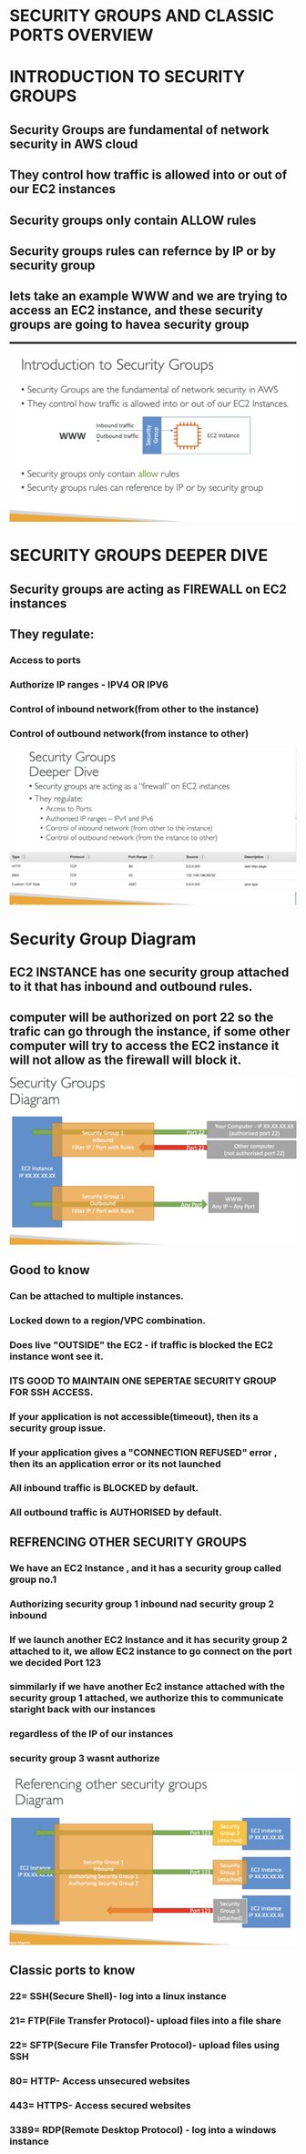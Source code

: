 # SECURITY GROUPS AND CLASSIC PORTS OVERVIEW

# INTRODUCTION TO SECURITY GROUPS

## Security Groups are fundamental of network security in AWS cloud

## They control how traffic is allowed into or out of our EC2 instances

## Security groups only contain ALLOW rules

## Security groups rules can refernce by IP or by security group

## lets take an example WWW and we are trying to access an EC2 instance, and these security groups are going to havea security group

[![Slide 1](../Slides/Slide1.png)](../Slides/Slide1.png)

# SECURITY GROUPS DEEPER DIVE

## Security groups are acting as FIREWALL on EC2 instances

## They regulate:

### Access to ports

### Authorize IP ranges - IPV4 OR IPV6

### Control of inbound network(from other to the instance)

### Control of outbound network(from instance to other)

[![Slide 2](../Slides/Slide2.png)](../Slides/Slide2.png)

# Security Group Diagram

## EC2 INSTANCE has one security group attached to it that has inbound and outbound rules.

## computer will be authorized on port 22 so the trafic can go through the instance, if some other computer will try to access the EC2 instance it will not allow as the firewall will block it.

[![Slide 3](../Slides/Slide3.png)](../Slides/Slide3.png)

## Good to know

### Can be attached to multiple instances.

### Locked down to a region/VPC combination.

### Does live "OUTSIDE" the EC2 - if traffic is blocked the EC2 instance wont see it.

### ITS GOOD TO MAINTAIN ONE SEPERTAE SECURITY GROUP FOR SSH ACCESS.

### If your application is not accessible(timeout), then its a security group issue.

### If your application gives a "CONNECTION REFUSED" error , then its an application error or its not launched

### All inbound traffic is BLOCKED by default.

### All outbound traffic is AUTHORISED by default.

## REFRENCING OTHER SECURITY GROUPS

### We have an EC2 Instance , and it has a security group called group no.1

### Authorizing security group 1 inbound nad security group 2 inbound

### If we launch another EC2 Instance and it has security group 2 attached to it, we allow EC2 instance to go connect on the port we decided Port 123

### simmilarly if we have another Ec2 instance attached with the security group 1 attached, we authorize this to communicate staright back with our instances

### regardless of the IP of our instances

### security group 3 wasnt authorize

[![Slide 4](../Slides/Slide4.png)](../Slides/Slide4.png)

## Classic ports to know

### 22= SSH(Secure Shell)- log into a linux instance

### 21= FTP(File Transfer Protocol)- upload files into a file share

### 22= SFTP(Secure File Transfer Protocol)- upload files using SSH

### 80= HTTP- Access unsecured websites

### 443= HTTPS- Access secured websites

### 3389= RDP(Remote Desktop Protocol) - log into a windows instance
